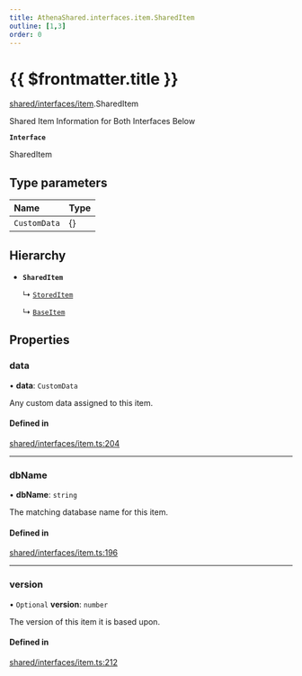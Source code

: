 ```yaml
---
title: AthenaShared.interfaces.item.SharedItem
outline: [1,3]
order: 0
---
```


# {{ $frontmatter.title }}


[shared/interfaces/item](../modules/shared_interfaces_item.md).SharedItem

Shared Item Information for Both Interfaces Below

**`Interface`**

SharedItem

## Type parameters

| Name | Type |
| :------ | :------ |
| `CustomData` | {} |

## Hierarchy

- **`SharedItem`**

  ↳ [`StoredItem`](shared_interfaces_item_StoredItem.md)

  ↳ [`BaseItem`](shared_interfaces_item_BaseItem.md)

## Properties

### data

• **data**: `CustomData`

Any custom data assigned to this item.

#### Defined in

[shared/interfaces/item.ts:204](https://github.com/Stuyk/altv-athena/blob/3dfaad7/src/core/shared/interfaces/item.ts#L204)

___

### dbName

• **dbName**: `string`

The matching database name for this item.

#### Defined in

[shared/interfaces/item.ts:196](https://github.com/Stuyk/altv-athena/blob/3dfaad7/src/core/shared/interfaces/item.ts#L196)

___

### version

• `Optional` **version**: `number`

The version of this item it is based upon.

#### Defined in

[shared/interfaces/item.ts:212](https://github.com/Stuyk/altv-athena/blob/3dfaad7/src/core/shared/interfaces/item.ts#L212)
